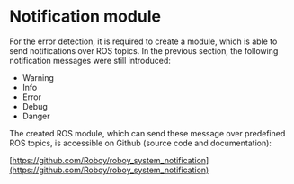# Notification module

For the error detection, it is required to create a module, which is able to 
send notifications over ROS topics. In the previous section, the following notification messages were still introduced: 

 - Warning
 - Info
 - Error
 - Debug
 - Danger
 
The created ROS module, which can send these message over predefined ROS topics, is accessible on Github (source code and documentation): 

[https://github.com/Roboy/roboy_system_notification](https://github.com/Roboy/roboy_system_notification)